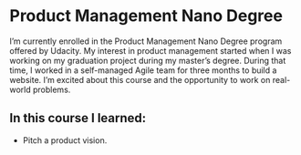 # Product Management Nano Degree 

I’m currently enrolled in the Product Management Nano Degree program offered by Udacity. My interest in product management started when I was working on my graduation project during my master’s degree. During that time, I worked in a self-managed Agile team for three months to build a website. I’m excited about this course and the opportunity to work on real-world problems.



## In this course I learned: 
-  Pitch a product vision. 
